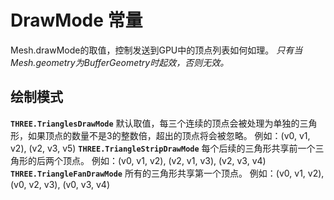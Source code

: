 # DrawMode 常量 #
Mesh.drawMode的取值，控制发送到GPU中的顶点列表如何如理。
*只有当Mesh.geometry为BufferGeometry时起效，否则无效。*
## 绘制模式 ##
**`THREE.TrianglesDrawMode`**
默认取值，每三个连续的顶点会被处理为单独的三角形，如果顶点的数量不是3的整数倍，超出的顶点将会被忽略。
例如：(v0, v1, v2), (v2, v3, v5)
**`THREE.TriangleStripDrawMode`**
每个后续的三角形共享前一个三角形的后两个顶点。
例如：(v0, v1, v2), (v2, v1, v3), (v2, v3, v4)
**`THREE.TriangleFanDrawMode`**
所有的三角形共享第一个顶点。
例如：(v0, v1, v2), (v0, v2, v3), (v0, v3, v4)


